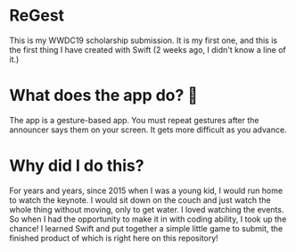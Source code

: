 # ReGest
This is my WWDC19 scholarship submission. It is my first one, and this is the first thing I have created with Swift (2 weeks ago, I didn't know a line of it.)

# What does the app do? 🤔
The app is a gesture-based app. You must repeat gestures after the announcer says them on your screen. It gets more difficult as you advance.

# Why did I do this?
For years and years, since 2015 when I was a young kid, I would run home to watch the keynote. I would sit down on the couch and just watch the whole thing without moving, only to get water. I loved watching the events. So when I had the opportunity to make it in with coding ability, I took up the chance! I learned Swift and put together a simple little game to submit, the finished product of which is right here on this repository!
